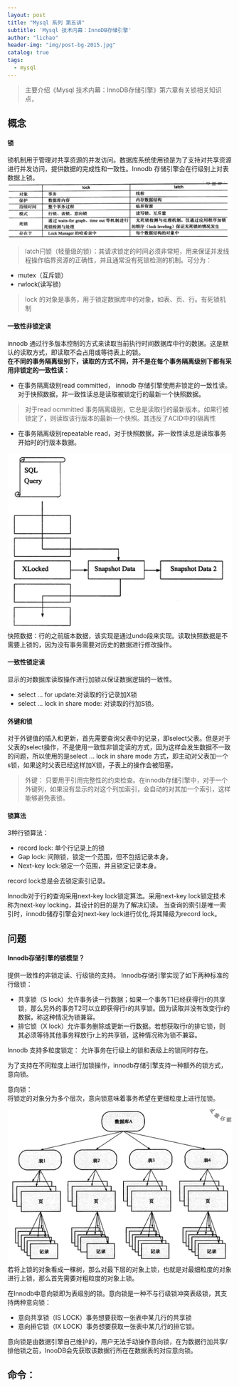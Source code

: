 ```yaml
---
layout: post
title: "Mysql 系列 第五讲"
subtitle: 'Mysql 技术内幕：InnoDB存储引擎'
author: "lichao"
header-img: "img/post-bg-2015.jpg"
catalog: true
tags:
  - mysql
---
```


> 主要介绍《Mysql 技术内幕：InnoDB存储引擎》第六章有关锁相关知识点，

## 概念
#### 锁
锁机制用于管理对共享资源的并发访问。数据库系统使用锁是为了支持对共享资源进行并发访问，提供数据的完成性和一致性。Innodb 存储引擎会在行级别上对表数据上锁。
![存储概览](/img/mysql/lock.png)

>latch闩锁（轻量级的锁）：其请求锁定的时间必须非常短，用来保证并发线程操作临界资源的正确性，并且通常没有死锁检测的机制。可分为：
* mutex（互斥锁）
* rwlock(读写锁)

> lock 的对象是事务，用于锁定数据库中的对象，如表、页、行。有死锁机制

#### 一致性非锁定读
innodb 通过行多版本控制的方式来读取当前执行时间数据库中行的数据。这是默认的读取方式，即读取不会占用或等待表上的锁。     
**在不同的事务隔离级别下，读取的方式不同，并不是在每个事务隔离级别下都有采用非锁定的一致性读：**    
* 在事务隔离级别read committed， innodb 存储引擎使用非锁定的一致性读。对于快照数据，非一致性读总是读取被锁定行的最新一个快照数据。

> 对于read ocmmitted 事务隔离级别，它总是读取行的最新版本。如果行被锁定了，则读取该行版本的最新一个快照。其违反了ACID中的I隔离性
 
* 在事务隔离级别repeatable read，对于快照数据，非一致性读总是读取事务开始时的行版本数据。

![存储概览](/img/mysql/snapshot.png)
快照数据：行的之前版本数据，该实现是通过undo段来实现。读取快照数据是不需要上锁的，因为没有事务需要对历史的数据进行修改操作。

#### 一致性锁定读
显示的对数据库读取操作进行加锁以保证数据逻辑的一致性。
* select ... for update:对读取的行记录加X锁
* select ... lock in share mode: 对读取的行加S锁。

#### 外键和锁
对于外键值的插入和更新，首先需要查询父表中的记录，即select父表。但是对于父表的select操作，不是使用一致性非锁定读的方式，因为这样会发生数据不一致的问题，所以使用的是select ... lock in share mode 方式，即主动对父表加一个s锁，如果这时父表已经这样加X锁，子表上的操作会被阻塞。
> 外键： 只要用于引用完整性的约束检查。在innodb存储引擎中，对于一个外键列，如果没有显示的对这个列加索引，会自动的对其加一个索引，这样能够避免表锁。

#### 锁算法
3种行锁算法：
* record lock: 单个行记录上的锁
* Gap lock: 间隙锁，锁定一个范围，但不包括记录本身。
* Next-key lock:锁定一个范围，并且锁定记录本身。

record lock总是会去锁定索引记录。

Innodb对于行的查询采用next-key lock锁定算法。采用next-key lock锁定技术称为next-key locking，其设计的目的是为了解决幻读。
当查询的索引是唯一索引时，innodb储存引擎会对next-key lock进行优化,将其降级为record lock。

## 问题
#### Innodb存储引擎的锁模型？
提供一致性的非锁定读、行级锁的支持。
Innodb存储引擎实现了如下两种标准的行级锁：
* 共享锁（S lock）允许事务读一行数据；如果一个事务T1已经获得行r的共享锁，那么另外的事务T2可以立即获得行r的共享锁。因为读取并没有改变行r的数据，称这种情况为锁兼容。
* 排它锁（X lock）允许事务删除或更新一行数据。若想获取行r的排它锁，则其必须等待其他事务释放行r上的共享锁，这种情况称为锁不兼容。

Innodb 支持多粒度锁定：
允许事务在行级上的锁和表级上的锁同时存在。

为了支持在不同粒度上进行加锁操作，innodb存储引擎支持一种额外的锁方式，意向锁。

意向锁：         
 将锁定的对象分为多个层次，意向锁意味着事务希望在更细粒度上进行加锁。



![存储概览](/img/mysql/Ilock.png)
若将上锁的对象看成一棵树，那么对最下层的对象上锁，也就是对最细粒度的对象进行上锁，那么首先需要对粗粒度的对象上锁。

在Innodb中意向锁即为表级别的锁。意向锁是一种不与行级锁冲突表级锁，其支持两种意向锁：
* 意向共享锁（IS LOCK）事务想要获取一张表中某几行的共享锁
* 意向排它锁（IX LOCK）事务想要获取一张表中某几行的排它锁。

意向锁是由数据引擎自己维护的，用户无法手动操作意向锁，在为数据行加共享/排他锁之前，InooDB会先获取该数据行所在在数据表的对应意向锁。
## 命令：
